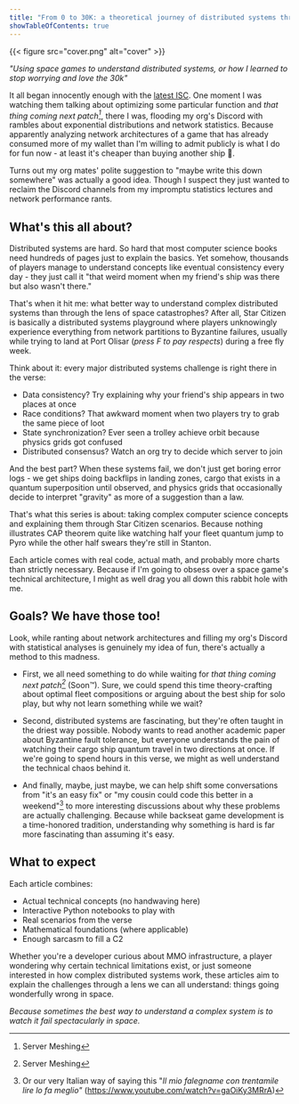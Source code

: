 ```yaml
---
title: "From 0 to 30K: a theoretical journey of distributed systems through the lens of Star Citizen"
showTableOfContents: true
---
```


{{< figure src="cover.png" alt="cover" >}}

*"Using space games to understand distributed systems, or how I learned to stop worrying and love the 30k"*

It all began innocently enough with the [latest ISC](https://www.youtube.com/watch?v=Mgbgp4pRSJ4). One moment I was watching them talking about optimizing some
particular function and *that thing coming next patch[^a]*, there I was, flooding my org's Discord with rambles about
exponential distributions and network statistics. Because apparently analyzing network architectures of a game that
has already consumed more of my wallet than I'm willing to admit publicly is what I do for fun now - at least it's cheaper than buying another ship :money_with_wings:.

Turns out my org mates' polite suggestion to "maybe write this down somewhere" was actually a good idea.
Though I suspect they just wanted to reclaim the Discord channels from my impromptu statistics lectures and network performance rants.

## What's this all about?

Distributed systems are hard. So hard that most computer science books need hundreds of pages just to explain the basics.
Yet somehow, thousands of players manage to understand concepts like eventual consistency every day - they just call it
"that weird moment when my friend's ship was there but also wasn't there."

That's when it hit me: what better way to understand complex distributed systems than through the lens of space catastrophes?
After all, Star Citizen is basically a distributed systems playground where players unknowingly experience everything from
network partitions to Byzantine failures, usually while trying to land at Port Olisar (_press F to pay respects_) during a free fly week.

Think about it: every major distributed systems challenge is right there in the verse:

- Data consistency? Try explaining why your friend's ship appears in two places at once
- Race conditions? That awkward moment when two players try to grab the same piece of loot
- State synchronization? Ever seen a trolley achieve orbit because physics grids got confused
- Distributed consensus? Watch an org try to decide which server to join

And the best part? When these systems fail, we don't just get boring error logs - we get ships doing backflips in landing zones,
cargo that exists in a quantum superposition until observed, and physics grids that occasionally decide to interpret "gravity"
as more of a suggestion than a law.

That's what this series is about: taking complex computer science concepts and explaining them through Star Citizen scenarios.
Because nothing illustrates CAP theorem quite like watching half your fleet quantum jump to Pyro while the other half swears they're still in Stanton.

Each article comes with real code, actual math, and probably more charts than strictly necessary.
Because if I'm going to obsess over a space game's technical architecture, I might as well drag you all down this rabbit hole with me.

## Goals? We have those too!

Look, while ranting about network architectures and filling my org's Discord with statistical analyses is genuinely my idea of fun,
there's actually a method to this madness.

- First, we all need something to do while waiting for *that thing coming next patch[^a]* (Soon™). Sure, we could spend this time theory-crafting
about optimal fleet compositions or arguing about the best ship for solo play, but why not learn something while we wait?

- Second, distributed systems are fascinating, but they're often taught in the driest way possible. Nobody wants to read another
academic paper about Byzantine fault tolerance, but everyone understands the pain of watching their cargo ship quantum travel in
two directions at once. If we're going to spend hours in this verse, we might as well understand the technical chaos behind it.

- And finally, maybe, just maybe, we can help shift some conversations from "it's an easy fix" or "my cousin could code this better
in a weekend"[^0] to more interesting discussions about why these problems are actually challenging. Because while backseat game
development is a time-honored tradition, understanding why something is hard is far more fascinating than assuming it's easy.

## What to expect

Each article combines:

- Actual technical concepts (no handwaving here)
- Interactive Python notebooks to play with
- Real scenarios from the verse
- Mathematical foundations (where applicable)
- Enough sarcasm to fill a C2

Whether you're a developer curious about MMO infrastructure, a player wondering why certain technical limitations exist, or just someone interested in how complex distributed systems work,
these articles aim to explain the challenges through a lens we can all understand: things going wonderfully wrong in space.

*Because sometimes the best way to understand a complex system is to watch it fail spectacularly in space.*

[^0]: Or our very Italian way of saying this "*Il mio falegname con trentamile lire lo fa meglio"* (https://www.youtube.com/watch?v=gaOiKy3MRrA)
[^a]: Server Meshing
